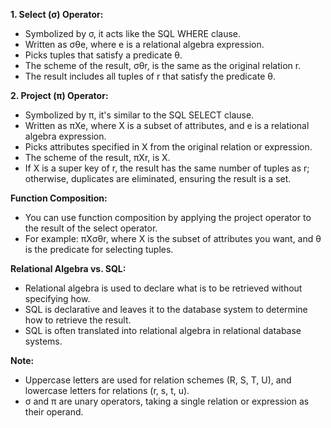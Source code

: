 

**1. Select (σ) Operator:**
   - Symbolized by σ, it acts like the SQL WHERE clause.
   - Written as σθe, where e is a relational algebra expression.
   - Picks tuples that satisfy a predicate θ.
   - The scheme of the result, σθr, is the same as the original relation r.
   - The result includes all tuples of r that satisfy the predicate θ.

**2. Project (π) Operator:**
   - Symbolized by π, it's similar to the SQL SELECT clause.
   - Written as πXe, where X is a subset of attributes, and e is a relational algebra expression.
   - Picks attributes specified in X from the original relation or expression.
   - The scheme of the result, πXr, is X.
   - If X is a super key of r, the result has the same number of tuples as r; otherwise, duplicates are eliminated, ensuring the result is a set.

**Function Composition:**
   - You can use function composition by applying the project operator to the result of the select operator.
   - For example: πXσθr, where X is the subset of attributes you want, and θ is the predicate for selecting tuples.

**Relational Algebra vs. SQL:**
   - Relational algebra is used to declare what is to be retrieved without specifying how.
   - SQL is declarative and leaves it to the database system to determine how to retrieve the result.
   - SQL is often translated into relational algebra in relational database systems.

**Note:**
   - Uppercase letters are used for relation schemes (R, S, T, U), and lowercase letters for relations (r, s, t, u).
   - σ and π are unary operators, taking a single relation or expression as their operand.